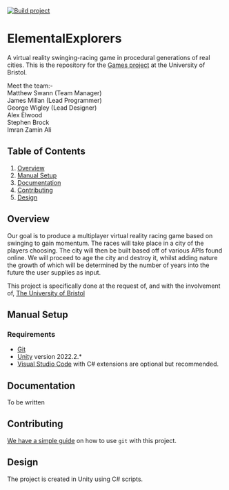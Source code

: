 [![Build project](https://github.com/NPCMS/ElementalExplorers/actions/workflows/main.yaml/badge.svg)](https://github.com/NPCMS/ElementalExplorers/actions/workflows/main.yaml)
# ElementalExplorers

A virtual reality swinging-racing game in procedural generations of real cities.
This is the repository for the [Games project](https://www.bris.ac.uk/unit-programme-catalogue/UnitDetails.jsa?ayrCode=22%2F23&unitCode=COMS30043) at the University of Bristol.

Meet the team:-  
Matthew Swann (Team Manager)  
James Millan (Lead Programmer)  
George Wigley (Lead Designer)  
Alex Elwood  
Stephen Brock  
Imran Zamin Ali  



## Table of Contents

1. [Overview](#overview)
2. [Manual Setup](#manual-setup)
3. [Documentation](#documentation)
4. [Contributing](#contributing)
5. [Design](#design)


## Overview

Our goal is to produce a multiplayer virtual reality racing game based on swinging to gain momentum. The races will take place in a city of the players choosing. The city will then be built based off of various APIs found online. We will proceed to age the city and destroy it, whilst adding nature the growth of which will be determined by the number of years into the future the user supplies as input.

This project is specifically done at the request of, and with the involvement of, [The University of Bristol](www.cs.bris.ac.uk)





## Manual Setup

### Requirements

- [Git](https://git-scm.com/book/en/v2/Getting-Started-Installing-Git)
- [Unity](https://unity.com/download) version 2022.2.* 
- [Visual Studio Code](https://code.visualstudio.com/download) with C# extensions are optional but recommended.


## Documentation

To be written



## Contributing

[We have a simple guide](/CONTRIBUTING.md) on how to use `git` with this project.


## Design

The project is created in Unity using C# scripts.

